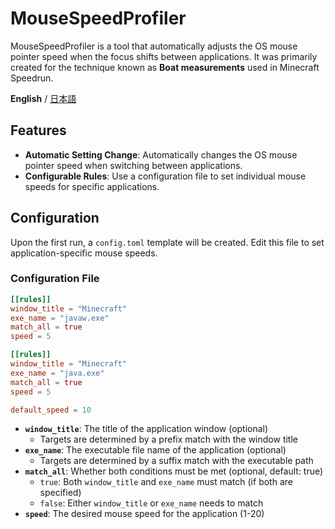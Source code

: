 # MouseSpeedProfiler

MouseSpeedProfiler is a tool that automatically adjusts the OS mouse pointer speed when the focus shifts between applications. It was primarily created for the technique known as **Boat measurements** used in Minecraft Speedrun.

**English** / [日本語](README.ja.md)

## Features

- **Automatic Setting Change**: Automatically changes the OS mouse pointer speed when switching between applications.
- **Configurable Rules**: Use a configuration file to set individual mouse speeds for specific applications.

## Configuration

Upon the first run, a `config.toml` template will be created. Edit this file to set application-specific mouse speeds.

### Configuration File

```toml
[[rules]]
window_title = "Minecraft"
exe_name = "javaw.exe"
match_all = true
speed = 5

[[rules]]
window_title = "Minecraft"
exe_name = "java.exe"
match_all = true
speed = 5

default_speed = 10
```

- **`window_title`**: The title of the application window (optional)
  - Targets are determined by a prefix match with the window title
- **`exe_name`**: The executable file name of the application (optional)
  - Targets are determined by a suffix match with the executable path
- **`match_all`**: Whether both conditions must be met (optional, default: true)
  - `true`: Both `window_title` and `exe_name` must match (if both are specified)
  - `false`: Either `window_title` or `exe_name` needs to match
- **`speed`**: The desired mouse speed for the application (1-20)
